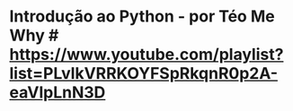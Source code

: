 # Introdução ao Python - por Téo Me Why # https://www.youtube.com/playlist?list=PLvlkVRRKOYFSpRkqnR0p2A-eaVlpLnN3D
